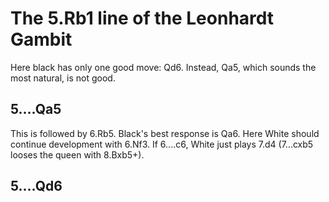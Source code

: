 # The 5.Rb1 line of the Leonhardt Gambit

Here black has only one good move: Qd6. Instead, Qa5, which sounds the most natural, is not good.

## 5....Qa5

This is followed by 6.Rb5. Black's best response is Qa6. Here White should continue development with 6.Nf3. If 6....c6, White just plays 7.d4 (7...cxb5 looses the queen with 8.Bxb5+).
## 5....Qd6